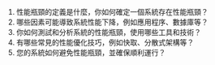 

1. 性能瓶頸的定義是什麼，你如何確定一個系統存在性能瓶頸？
2. 哪些因素可能導致系統性能下降，例如應用程序、數據庫等？
3. 你如何測試和分析系統的性能瓶頸，使用哪些工具和技術？
4. 有哪些常見的性能優化技巧，例如快取、分散式架構等？
5. 您的系統如何避免性能瓶頸，並確保順利運行？